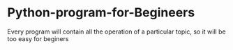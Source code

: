 # Python-program-for-Begineers
Every program will contain all the operation of a particular topic, so it will be too easy for beginers
